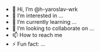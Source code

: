 - 👋 Hi, I’m @h-yaroslav-wrk
- 👀 I’m interested in ...
- 🌱 I’m currently learning ...
- 💞️ I’m looking to collaborate on ...
- 📫 How to reach me
- ⚡ Fun fact: ...

<!---
h-yaroslav-wrk/h-yaroslav-wrk is a ✨ special ✨ repository because its `README.md` (this file) appears on your GitHub profile.
You can click the Preview link to take a look at your changes.
--->
